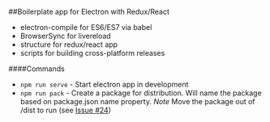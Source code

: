 ##Boilerplate app for Electron with Redux/React

- electron-compile for ES6/ES7 via babel
- BrowserSync for livereload
- structure for redux/react app
- scripts for building cross-platform releases

####Commands
- `npm run serve` - Start electron app in development
- `npm run pack` - Create a package for distribution. Will name the package based on package.json name property. *Note* Move the package out of /dist to run (see [Issue #24](https://github.com/jschr/electron-react-redux-boilerplate/issues/2))

